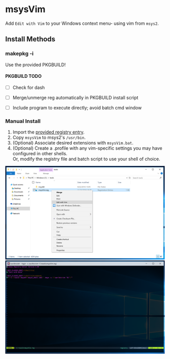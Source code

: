 # msysVim

Add `Edit with Vim` to your Windows context menu- using vim from `msys2`.

## Install Methods

### makepkg -i

Use the provided PKGBUILD!


#### PKGBUILD TODO

- [ ] Check for dash
- [ ] Merge/unmerge reg automatically in PKGBUILD install script
- [ ] Include program to execute directly; avoid batch cmd window


### Manual Install

1. Import the [provided registry entry](msysVim.reg).
2. Copy `msysVim` to msys2's `/usr/bin`.
3. (Optional) Associate desired extensions with `msysVim.bat`.
4. (Optional) Create a .profile with any vim-specific settings you may have configured in other shells.  
Or, modify the registry file and batch script to use your shell of choice.


![Context](context.png)
![Shell](shell.png)
